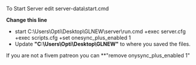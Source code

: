 To Start Server edit server-data\start.cmd

**Change this line**
- start C:\Users\Opti\Desktop\GLNEW\server\run.cmd +exec server.cfg +exec scripts.cfg +set onesync_plus_enabled 1
- Update **"C:\Users\Opti\Desktop\GLNEW\"** to where you saved the files.

If you are not a fivem patreon you can **"remove onysync_plus_enabled 1"
